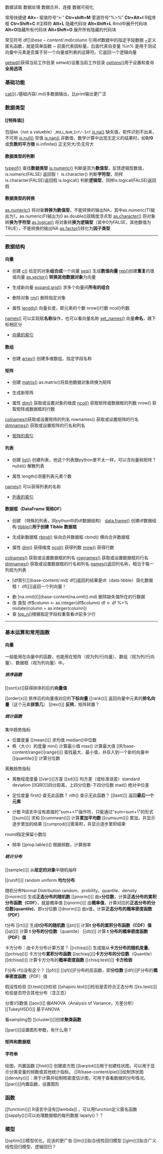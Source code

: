 数据读取
数据处理
数据合并、连接
数据可视化

常用快捷键
**Alt+-** 赋值符号“<-”
**Ctr+shift+M** 管道符号“%>%”
**Ctr+Alt+I** R程序框
**Ctr+Shift+C** \#注释符
**Alt+L** 隐藏代码块
**Alt+Shift+L** Rmd中展开代码块
**Alt+O**隐藏所有代码块
**Alt+Shift+O** 展开所有隐藏的代码块

常见符号
df[$](base-content/$.md)column 引用df数据中的指定字段数据
[~](base-content/~.md)定义匿名函数，就是简单函数
~ 前面代表因标量，后面代表自变量
%in% 是用于测试向量中元素是否属于另一个向量或列表的运算符。它返回一个逻辑向量

[getwd()](base-content/getwd().md)获得当前工作目录
setwd()设置当前工作目录
[options()](base-content/options().md)用于设置和查询**全局选项**

### 基础功能
[cat()](base-content/cat().md)(./基础内容/.md)多数据输出，比print输出更广泛

### 数据类型
#### [[特殊值]]
包括`NA`（not a valueble）,`NULL`,`NaN`,`Inf/-Inf`
[is.na()](base-content/is.na().md) 缺失值，软件识别不出来，不可用
[is.null()](base-content/is.null().md) 空值
[is.nan()](base-content/is.nan().md) 非数值，数学计算中出现无定义的结果时，如**0/0** 或**负数的平方根**
is.infinite() 正无穷大/负无穷大
#### 数据类型的判断
[typeof()](base-content/typeof().md) 查找**数据类型**
[is.numeric()](base-content/is.numeric().md) 判断是否为**数值型**，反馈逻辑型数值，is.numeric(FALSE) 返回假！
is.character() 判断**字符型**，同样is.character(FALSE)返回假
is.logical() 判断**逻辑型**，同样is.logical(FALSE)返回假
#### 数据类型的转换
[as.numeric()](base-content/as.numeric().md) 将对象**转换为数值型**，不能转换的输出NA，其中as.numeric(T)输出为1，as.numeric(F)输出为0
as.double()双精度浮点型
[as.character()](base-content/as.character().md) 将对象转**换为字符型**
[as.logical()](base-content/as.logical().md) 将对象转**换为逻辑型**（其中0为FALSE，其他数值为TRUE），不能转换的输出NA
[as.factor()](base-content/as.factor().md)转化为**因子类型**

---
### 数据结构
#### 向量
- 创建
[c()](base-content/c().md) 给定的对象**组合成**一个向量
[seq()](base-content/seq().md) 生成**数值向量**
[rep()](base-content/rep().md)创建**重复**的值或向量
[as.vector()](base-content/as.vector().md) **转换其他数据对象**为向量

- 生成新向量
[expand.grid()](base-content/expand.grid().md) 求多个向量间**所有的组合**

* 删除对象
[rm()](base-content/rm().md) 删除指定对象

- 属性
[length()](base-content/length().md) 向量长度，即元素的个数
nrow()行数
ncol()列数

[names()](base-content/names().md) 可以实现赋**名称**操作，也可以看向量名称
[set_names()](base-content/set_names().md) 向量**命名**，跟下标相区分

- [向量的索引](base-content/向量的索引.md) 

#### 数组
* 创建
[array()](base-content/array().md) 创建多维数组，指定字段名称

#### 矩阵
- 创建
[matrix()](base-content/matrix().md)
as.matrix()将其他数据对象转换为矩阵

- 生成新矩阵

- 属性
[dim()](base-content/dim().md) 获取或设置对象的维度
[ncol()](base-content/ncol().md) 获取矩阵或数据框的列数
nrow() 获取矩阵或数据框的行数

[colnames()](base-content/colnames().md)获取或设置矩阵的列名
rownames() 获取或设置矩阵的行名
[dimnames()](base-content/dimnames().md) 获取或设置矩阵的行名和列名

- [矩阵的索引](base-content/矩阵的索引.md)

#### 列表
- 创建
[list()](base-content/list().md) 创建列表，他这个列表跟python里不太一样，可以含向量和矩阵？
nulist() 解散列表

- 属性
length()测量列表元素个数

[names()](base-content/names().md) 可以获得列表的名称

- [列表的索引](base-content/列表的索引.md)

#### 数据框（DataFrame 简称DF）
- 创建
（特殊的列表，同python中的df数据结构）
[data.frame()](base-content/data.frame().md) 创建df数据结构
[tibble()](base-content/tibble().md)**用于创建 Tibble 数据框**

- 生成新数据框
[rbind()](base-content/rbind().md) 纵向合并数据框
cbind() 横向合并数据框

- 属性
[dim()](base-content/dim().md) 获得维度
[ncol()](base-content/ncol().md) 获得列数
[nrow()](base-content/nrow().md) 获得行数

[colnames()](base-content/colnames().md) 获取或设置数据框的列名
[rownames()](base-content/rownames().md) 获取或设置数据框的行名
[dimnames()](base-content/dimnames().md) 获取或设置数据框的行名和列名
[names()](base-content/names().md)返回列名称，相当于每一列视为列表

- [df索引]](base-content/.md)
df[]返回的结果是dt（data tibble）简化数据框！
df[[]]返回一个列向量！

* 删
[na.omit()]](base-content/na.omit().md) 删除缺失值所在的行数据
* 改
类型
df\$column <- as.integer(df\$column)
df <- df %>% mutate(column = as.integer(column))
* 查
[top_n()](dplyr/top_n().md)根据指定字段权重查看df前多少行



---
### 基本运算和常用函数
#### 向量
一般能用在向量中的函数，也能用在矩阵（视为列/行向量）、数组（视为列/行向量）、数据框（视为列向量）中。
##### 排序函数
[[sort(x)]]获得排序的后的**向量值**

[[order(x)]] 排序后的向量值对应的**下标向量**
[[rank()]] 返回向量中元素的**排名向量**（这个元素**排第几**）
[[rev()]] **反转**，矩阵转置？
##### 统计函数
集中趋势指标
- 位置度量
[[mean()]] 求均值
median()中位数
- 秩（大小）的度量
min() 计算最小值
max() 计算最大值
[[R/base-content/range()|range()]] 查找最大、最小值，并存入到一个新的向量中
[[quantile()]] 计算分位数

离散趋势指标
- 离散程度度量
[[var()]]方差
[[sd()]] 均方差（或标准误差）standard deviation
[[IQR()]]四分距离，上四分位数-下四分位数
mad() 绝对中位差

- 定位度量
first() 查无此函数？
nth() 查示无此函数？
[[last()]] 返回**最后一个元素**

- 计数
R语言中没有直接的"sum+=1"操作符，只能通过"sum=sum+1"的形式
[[sum()]] 求和
[[cummean()]] 计算**累加平均数**
[[cumsum()]] 累加，并显示逐步累加的结果
[[cumprod()]]累乘积，并显示逐步累积结果

round指定保留小数位

* 频率
[[prop.table()]] 根据频数，计算频率



##### 统计分布
[[sample()]] 从**给定的对象**中随机抽样

[[runif()]] random uniform **均匀分布**

随机分布Normal Distribution
random、probility、quantile、density
[[rnorm()]] 生成**正态分布的随机数**
[[pnorm()]] 由x**分位数**，计算**正态分布的累积分布函数（CDF）**，就是概率值
[[qnorm()]] 由**概率值**，计算对应的**正态分布的分位数(quantile)**，即x分位数
[[dnorm()]] 由x值，计算**正态分布的概率密度函数（PDF）**

t分布
[[rt()]] 生成**t分布的随机数**
[[pt()]] 计算**t 分布的累积分布函数（CDF）值**
[[qt()]] 计算 **t 分布的分位数**（quantile）
[[dt()]] 计算 **t 分布的概率密度函数（PDF）值**

卡方分布：由卡方分布计算方差？
[[rchisq()]] 生成服从**卡方分布的随机变量**。
[[pchisq()]] 卡方分布**累积分布函数**
[[qchisq()]]**卡方分布的分位数**（Quantile）
[[dchisq()]] 计算卡方分布的**概率密度函数**
[[chisq.test()]] **卡方检验**


F分布
rf()没有这个？
[[pf()]]
[[qf()]]F分布的反函数，即**分位数**
[[df()]]F分布的**概率密度函数**（PDF）值

假设性检验
[[t.test()]]t检验
[[shapiro.test()]]检验是否符合正态分布
[[ks.test()]] 检验是否符合其他分布（含正态）

分类VS数值
[[aov()]] 做ANOVA（Analysis of Variance，方差分析）
[[TukeyHSD()]] 基于ANOVA

看sampling包
[[cluster()]]创建**聚类函数**

[[par()]]设置图形参数，有什么用？

#### 矩阵和数据框

#### 字符串


绘图，内置函数
[[hist()]] 创建直方图
[[barplot()]]用于创建柱状图，可以用于显示分类变量的频数或其他统计指标。
[[R/base-content/pie()]]绘制饼状图
[[density()]]：用于计算并绘制核密度估计图，可用于查看数据的分布情况。
[[par()]]内置函数，设置图形

### 函数
[[function()]] R语言中没有[[lambda]] ，可以用function定义匿名函数
[[sapply()]]可以处理数据框的每列数据
lapply()？？


### 模型
[[optim()]]模型优化，应该的更广些
[[lm()]]拟合线性回归模型
[[glm()]]拟合广义线性回归模型，逻辑回归？





